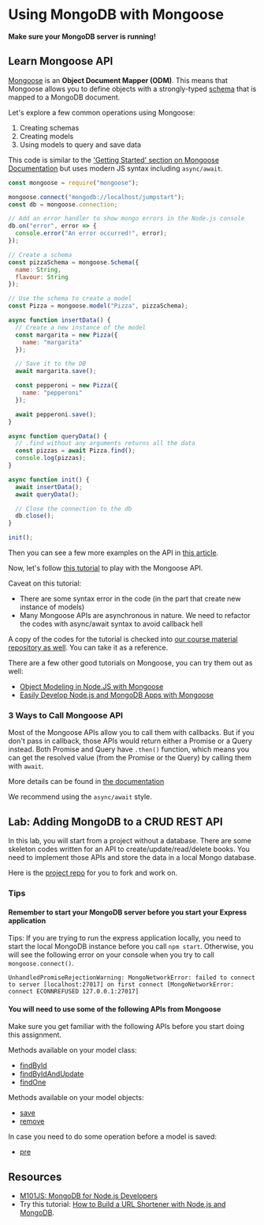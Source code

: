 # Using MongoDB with Mongoose

**Make sure your MongoDB server is running!**

## Learn Mongoose API

[Mongoose](http://mongoosejs.com/) is an **Object Document Mapper \(ODM\)**. This means that Mongoose allows you to define objects with a strongly-typed [schema](http://mongoosejs.com/docs/guide.html) that is mapped to a MongoDB document.

Let's explore a few common operations using Mongoose:

1. Creating schemas
2. Creating models
3. Using models to query and save data

This code is similar to the ['Getting Started' section on Mongoose Documentation](http://mongoosejs.com/docs/index.html) but uses modern JS syntax including `async/await`.

```javascript
const mongoose = require("mongoose");

mongoose.connect("mongodb://localhost/jumpstart");
const db = mongoose.connection;

// Add an error handler to show mongo errors in the Node.js console
db.on("error", error => {
  console.error("An error occurred!", error);
});

// Create a schema
const pizzaSchema = mongoose.Schema({
  name: String,
  flavour: String
});

// Use the schema to create a model
const Pizza = mongoose.model("Pizza", pizzaSchema);

async function insertData() {
  // Create a new instance of the model
  const margarita = new Pizza({
    name: "margarita"
  });

  // Save it to the DB
  await margarita.save();

  const pepperoni = new Pizza({
    name: "pepperoni"
  });

  await pepperoni.save();
}

async function queryData() {
  // .find without any arguments returns all the data
  const pizzas = await Pizza.find();
  console.log(pizzas);
}

async function init() {
  await insertData();
  await queryData();

  // Close the connection to the db
  db.close();
}

init();
```

Then you can see a few more examples on the API in [this article](https://coursework.vschool.io/mongoose-crud/).

Now, let's follow [this tutorial](https://code.tutsplus.com/articles/an-introduction-to-mongoose-for-mongodb-and-nodejs--cms-29527) to play with the Mongoose API.

Caveat on this tutorial:

* There are some syntax error in the code \(in the part that create new instance of models\)
* Many Mongoose APIs are asynchronous in nature. We need to refactor the codes with async/await syntax to avoid callback hell

A copy of the codes for the tutorial is checked into [our course material repository as well](https://github.com/thoughtworks-jumpstart/mongoose-basics). You can take it as a reference.

There are a few other good tutorials on Mongoose, you can try them out as well:

* [Object Modeling in Node.JS with Mongoose](https://devcenter.heroku.com/articles/nodejs-mongoose)
* [Easily Develop Node.js and MongoDB Apps with Mongoose](https://scotch.io/tutorials/using-mongoosejs-in-node-js-and-mongodb-applications)

### 3 Ways to Call Mongoose API

Most of the Mongoose APIs allow you to call them with callbacks. But if you don't pass in callback, those APIs would return either a Promise or a Query instead. Both Promise and Query have `.then()` function, which means you can get the resolved value \(from the Promise or the Query\) by calling them with `await`.

More details can be found in [the documentation](http://mongoosejs.com/docs/promises.html)

We recommend using the `async/await` style.

## Lab: Adding MongoDB to a CRUD REST API

In this lab, you will start from a project without a database. There are some skeleton codes written for an API to create/update/read/delete books. You need to implement those APIs and store the data in a local Mongo database.

Here is the [project repo](https://github.com/thoughtworks-jumpstart/express-books-api) for you to fork and work on.

### Tips

#### Remember to start your MongoDB server before you start your Express application

Tips: If you are trying to run the express application locally, you need to start the local MongoDB instance before you call `npm start`. Otherwise, you will see the following error on your console when you try to call `mongoose.connect()`.

```text
UnhandledPromiseRejectionWarning: MongoNetworkError: failed to connect to server [localhost:27017] on first connect [MongoNetworkError: connect ECONNREFUSED 127.0.0.1:27017]
```

#### You will need to use some of the following APIs from Mongoose

Make sure you get familiar with the following APIs before you start doing this assignment.

Methods available on your model class:

* [findById](http://mongoosejs.com/docs/api.html#findbyid_findById)
* [findByIdAndUpdate](http://mongoosejs.com/docs/api.html#findbyidandupdate_findByIdAndUpdate)
* [findOne](http://mongoosejs.com/docs/api.html#findone_findOne)

Methods available on your model objects:

* [save](http://mongoosejs.com/docs/api.html#model_Model-save)
* [remove](http://mongoosejs.com/docs/api.html#model_Model-remove)

In case you need to do some operation before a model is saved:

* [pre](http://mongoosejs.com/docs/api.html#schema_Schema-pre)

## Resources

* [M101JS: MongoDB for Node.js Developers](https://university.mongodb.com/courses/M101JS/about)
* Try this tutorial: [How to Build a URL Shortener with Node.js and MongoDB](https://scalegrid.io/blog/how-to-build-a-url-shortener-with-node-js-and-mongodb/).

